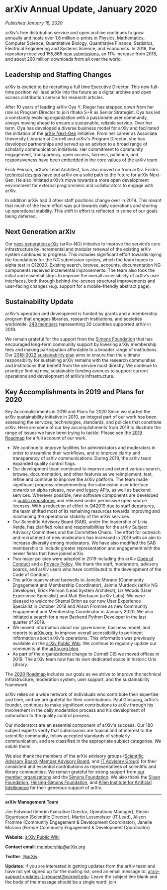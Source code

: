 # arXiv Annual Update, January 2020

_Published January 16, 2020_

arXiv’s free distribution service and open archive continues to grow annually and hosts over 1.6 million e-prints in Physics, Mathematics, Computer Science, Quantitative Biology, Quantitative Finance, Statistics, Electrical Engineering and Systems Science, and Economics. In 2019, the repository received 155,866 [new submissions](/help/stats/2019_by_area/index.md), an 11% increase from 2018, and about 260 million downloads from all over the world.

## Leadership and Staffing Changes

arXiv is excited to be recruiting a full time Executive Director. This new full-time position will lead arXiv into the future as a digital archive and open access distribution service for research articles.

After 10 years of leading arXiv Oya Y. Rieger has stepped down from her role as Program Director to join Ithaka S+R as Senior Strategist. Oya has led a constantly evolving organization with a passionate user community, always moving ahead to ensure a sustainable, reliable service. Over her term, Oya has developed a diverse business model for arXiv and facilitated the initiation of the [arXiv Next-Gen](https://blogs.cornell.edu/arxiv/2019/10/31/arxiv-ng-project-explanation/) initiative. From her career as Associate University Librarian at Cornell and arXiv's Program Director, she has developed partnerships and served as an advisor to a broad range of scholarly communication initiatives. Her commitment to community engagement, transparency, open access, fairness, patience, and responsiveness have been embedded in the core values of the arXiv team.

Erick Peirson, arXiv’s Lead Architect, has also moved on from arXiv. Erick’s [technical designs](https://arxiv.github.io/arxiv-arxitecture/) have put arXiv on a solid path to the future for arXiv Next-Gen. He also initiated arXiv’s move towards a more open development environment for external programmers and collaborators to engage with arXiv.

In addition arXiv had 3 other staff positions change over in 2019. This meant that much of the team effort was put towards daily operations and shoring up operational stability. This shift in effort is reflected in some of our goals being deferred.  

## Next Generation arXiv

Our [next-generation arXiv](https://confluence.cornell.edu/display/arxivpub/Next+Generation+arXiv) (arXiv-NG) initiative to improve the service’s core infrastructure by incremental and modular renewal of the existing arXiv system continues to progress. This includes significant effort towards laying the foundations for the NG submission system, which the team hopes to alpha test in Q12020. Existing search, browse, accounts, documentation NG components received incremental improvements.  The team also took the initial and essential steps to improve the overall accessibility of arXiv’s user interfaces, both through behind-the-scenes structural improvements and user-facing changes (e.g. support for a mobile-friendly abstract page).

## Sustainability Update

arXiv's operation and development is funded by grants and a membership program that engages libraries, research institutions, and societies worldwide. [243 members](/about/ourmembers.md) representing 30 countries supported arXiv in 2019.

We remain grateful for the support from the [Simons Foundation](https://www.simonsfoundation.org/) that has encouraged long-term community support by lowering arXiv membership fees and making participation affordable to a broader range of institutions. Our [2018-2022 sustainability plan](https://confluence.cornell.edu/display/arxivpub/2018-2022%3A+Sustainability+Plan+for+Classic+arXiv) aims to ensure that the ultimate responsibility for sustaining arXiv remains with the research communities and institutions that benefit from the service most directly. We continue to prioritize finding new, sustainable funding avenues to support current operations and development of arXiv’s infrastructure.

## Key Accomplishments in 2019 and Plans for 2020

Key Accomplishments in 2019 and Plans for 2020
Since we started the arXiv sustainability initiative in 2010, an integral part of our work has been assessing the services, technologies, standards, and policies that constitute arXiv. Here are some of our key accomplishments from 2019 to illustrate the range of issues we have been trying to tackle. Please see the [2019 Roadmap](/about/reports/2019_roadmap.md) for a full account of our work.

- We continue to improve facilities for administrators and moderators in order to streamline their workflows, and to improve clarity and transparency of arXiv communications. During 2019, the arXiv team expanded quality control flags.
- Our development team continued to improve and extend various search, browse, documentation, and other features as we reimplement, test, refine and continue to improve the arXiv platform. The team made significant progress reimplementing the submission user interface towards an alpha release, new and legacy APIs, as well as backend services. Wherever possible, new software components are developed in [public repositories](https://confluence.cornell.edu/display/arxivpub/arXiv-NG+Public+Repositories) and released under permissive open source licenses. With a reduction of effort in Q42019 due to staff departures, the team shifted most of its remaining resources towards improving and maintaining the operational stability of the arXiv services.
- Our Scientific Advisory Board (SAB), under the leadership of Licia Verde, has clarified roles and responsibilities for the arXiv Subject Advisory Committees and the Committee Chairs. The effort for outreach and recruitment of new moderators has increased in 2019 with an aim to increase diversity among moderators.  We have also modified the SAB membership to include greater representation and engagement with the newer fields that have joined arXiv.
- Two major policies were adopted in 2019 including the arXiv [Code of Conduct](None) and a [Privacy Policy](None). We thank the staff, moderators, advisory boards, and arXiv users who have contributed to the development of the Code of Conduct.
- The arXiv team wished farewells to Janelle Morano (Community Engagement and Membership Coordinator), Jaimie Murdock (arXiv NG Developer), Erick Peirson (Lead System Architect), Liz Woods (User Experience Specialist) and Matt Bierbaum (arXiv Labs). We were pleased to welcome Shamsi Brinn as our new User Experience Specialist in October 2019 and Alison Fromme as new Community Engagement and Membership Coordinator in January 2020. We also initiated a search for a new Backend Python Developer in the last quarter of 2019.
- We moved information about our governance, business model, and reports to [arXiv.org](https://arxiv.org/), to improve overall accessibility to pertinent information about arXiv&#39;s operations. This information was previously available on the [arXiv Public Wiki](https://confluence.cornell.edu/display/arxivpub/arXiv+Public+Wiki). We continue to regularly update our community at the [arXiv.org blog](https://blogs.cornell.edu/arxiv/).
- As part of the organizational change to Cornell CIS we moved offices in 2019. The arXiv team now has its own dedicated space in historic Uris Library.


The [2020 Roadmap](/about/reports/2020_roadmap.md) includes our goals as we strive to improve the technical infrastructure, moderation system, user support, and the sustainability framework.

arXiv relies on a wide network of individuals who contribute their expertise and time, and we are grateful for their contributions. Paul Ginsparg, arXiv&#39;s founder, continues to make significant contributions to arXiv through his involvement in the daily moderation process and his development  of automation to the quality control process.

Our moderators are an essential component of arXiv&#39;s success. Our 180 subject experts verify that submissions are topical and of interest to the scientific community, follow accepted standards of scholarly communication, and are classified in the appropriate subject categories. _We salute them!_

We also thank the members of the arXiv advisory groups ([Scientific Advisory Board](/about/people/scientific_ad_board.md), [Member Advisory Board](/about/people/member_ad_board.md), and [IT Advisory Group](/about/people/technical_ad_group.md)) for their consistent and essential contributions as representatives of scientific and library communities. We remain grateful for strong support from [our member organizations](/about/ourmembers.md) and the [Simons Foundation](https://www.simonsfoundation.org/). We also thank the [Sloan Foundation](https://sloan.org/), [Heising-Simons Foundation](https://www.hsfoundation.org/), and [Allen Institute for Artificial Intelligence](https://allenai.org/) for their generous support of arXiv.

***

**arXiv Management Team**

Jim Entwood (Interim Executive Director, Operations Manager), Steinn Sigurdsson (Scientific Director), Martin Lessmeister (IT Lead), Alison Fromme (Community Engagement & Development Coordinator), Janelle Morano (_Former_ Community Engagement & Development Coordinator)

**Website**: [arXiv Public Wiki](https://confluence.cornell.edu/display/arxivpub/arXiv+Public+Wiki)

**Contact email**:  membership@arXiv.org

**Twitter**: [@arXiv](https://twitter.com/arxiv)

**Updates**: If you are interested in getting updates from the arXiv team and have not yet signed up for the mailing list, send an email message to:  arxiv-support-updates-L-request@cornell.edu. Leave the subject line blank and the body of the message should be a single word: join
